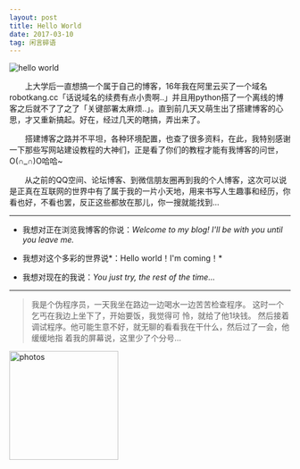 ```yaml
---
layout: post
title: Hello World
date: 2017-03-10 
tag: 闲言碎语
---
```



 ![hello world](http://omjh2j5h3.bkt.clouddn.com/2017-03-09.jpg)



　　上大学后一直想搞一个属于自己的博客，16年我在阿里云买了一个域名robotkang.cc「话说域名的续费有点小贵啊..」并且用python搭了一个离线的博客之后就不了了之了「关键部署太麻烦..」。直到前几天又萌生出了搭建博客的心思，才又重新搞起。好在，经过几天的瞎搞，弄出来了。     

<p> </p> 

　　搭建博客之路并不平坦，各种环境配置，也查了很多资料，在此，我特别感谢一下那些写网站建设教程的大神们，正是看了你们的教程才能有我博客的问世，O(∩_∩)O哈哈~    
     
&#160; &#160; &#160; &#160;从之前的QQ空间、论坛博客、到微信朋友圈再到我的个人博客，这次可以说是正真在互联网的世界中有了属于我的一片小天地，用来书写人生趣事和经历，你看也好，不看也罢，反正这些都放在那儿，你一搜就能找到... 
   
-----------------

- 我想对正在浏览我博客的你说：*Welcome to my blog! I'll be with you until you leave me.*


- 我想对这个多彩的世界说*：Hello world！I'm coming！*


- 我想对现在的我说：*You just try, the rest of the time...*

-----------------

> 我是个伪程序员，一天我坐在路边一边喝水一边苦苦检查程序。 这时一个乞丐在我边上坐下了，开始要饭，我觉得可
> 怜，就给了他1块钱。 然后接着调试程序。他可能生意不好，就无聊的看看我在干什么，然后过了一会，他缓缓地指
> 着我的屏幕说，这里少了个分号... 

<a href="/photos/" target="_blank"><img src="http://omjh2j5h3.bkt.clouddn.com/%E5%A4%A9%E7%AD%96.jpg" width="195" height="195" alt="photos"/></a>


